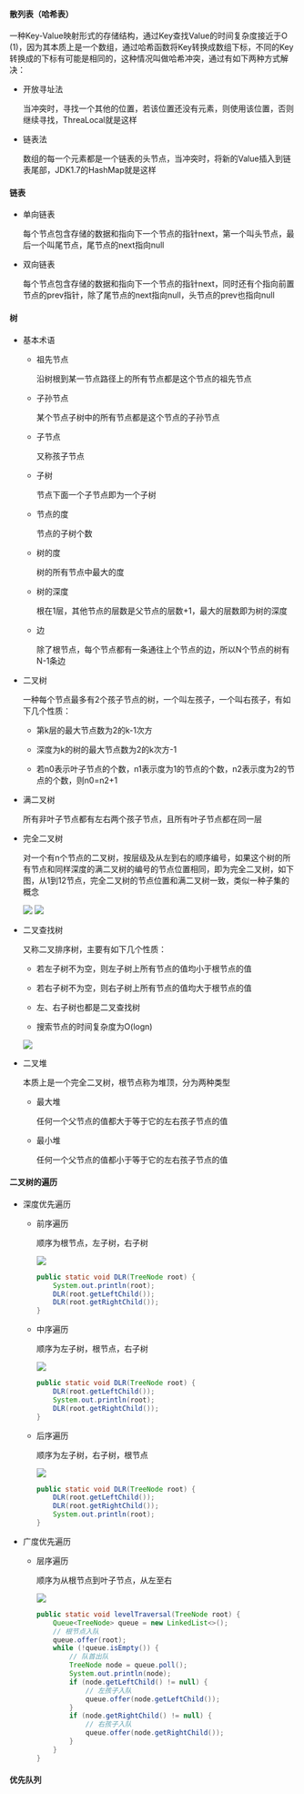 #### 散列表（哈希表）

一种Key-Value映射形式的存储结构，通过Key查找Value的时间复杂度接近于O
(1)，因为其本质上是一个数组，通过哈希函数将Key转换成数组下标，不同的Key转换成的下标有可能是相同的，这种情况叫做哈希冲突，通过有如下两种方式解决：

- 开放寻址法

  当冲突时，寻找一个其他的位置，若该位置还没有元素，则使用该位置，否则继续寻找，ThreaLocal就是这样

- 链表法

  数组的每一个元素都是一个链表的头节点，当冲突时，将新的Value插入到链表尾部，JDK1.7的HashMap就是这样

#### 链表

- 单向链表

  每个节点包含存储的数据和指向下一个节点的指针next，第一个叫头节点，最后一个叫尾节点，尾节点的next指向null

- 双向链表

  每个节点包含存储的数据和指向下一个节点的指针next，同时还有个指向前置节点的prev指针，除了尾节点的next指向null，头节点的prev也指向null

#### 树

- 基本术语

  - 祖先节点

    沿树根到某一节点路径上的所有节点都是这个节点的祖先节点

  - 子孙节点

    某个节点子树中的所有节点都是这个节点的子孙节点

  - 子节点

    又称孩子节点

  - 子树

    节点下面一个子节点即为一个子树

  - 节点的度

    节点的子树个数

  - 树的度

    树的所有节点中最大的度

  - 树的深度

    根在1层，其他节点的层数是父节点的层数+1，最大的层数即为树的深度

  - 边

    除了根节点，每个节点都有一条通往上个节点的边，所以N个节点的树有N-1条边

- 二叉树

  一种每个节点最多有2个孩子节点的树，一个叫左孩子，一个叫右孩子，有如下几个性质：

  - 第k层的最大节点数为2的k-1次方

  - 深度为k的树的最大节点数为2的k次方-1

  - 若n0表示叶子节点的个数，n1表示度为1的节点的个数，n2表示度为2的节点的个数，则n0=n2+1

- 满二叉树

  所有非叶子节点都有左右两个孩子节点，且所有叶子节点都在同一层

- 完全二叉树

  对一个有n个节点的二叉树，按层级及从左到右的顺序编号，如果这个树的所有节点和同样深度的满二叉树的编号的节点位置相同，即为完全二叉树，如下图，从1到12节点，完全二叉树的节点位置和满二叉树一致，类似一种子集的概念

  ![](/assets/algorithm/fullBinaryTree.png)
  ![](/assets/algorithm/completeBinaryTree.png)

- 二叉查找树

  又称二叉排序树，主要有如下几个性质：

  - 若左子树不为空，则左子树上所有节点的值均小于根节点的值

  - 若右子树不为空，则右子树上所有节点的值均大于根节点的值

  - 左、右子树也都是二叉查找树

  - 搜索节点的时间复杂度为O(logn)

  ![](/assets/algorithm/binarySearchTree.png)

- 二叉堆

  本质上是一个完全二叉树，根节点称为堆顶，分为两种类型

  - 最大堆

    任何一个父节点的值都大于等于它的左右孩子节点的值

  - 最小堆

    任何一个父节点的值都小于等于它的左右孩子节点的值

#### 二叉树的遍历

- 深度优先遍历

  - 前序遍历

    顺序为根节点，左子树，右子树

    ![](/assets/algorithm/DLR.png)

    ```java
    public static void DLR(TreeNode root) {
        System.out.println(root);
        DLR(root.getLeftChild());
        DLR(root.getRightChild());
    }
    ```

  - 中序遍历

    顺序为左子树，根节点，右子树

    ![](/assets/algorithm/LDR.png)

    ```java
    public static void DLR(TreeNode root) {
        DLR(root.getLeftChild());
        System.out.println(root);
        DLR(root.getRightChild());
    }
    ```

  - 后序遍历

    顺序为左子树，右子树，根节点

    ![](/assets/algorithm/LRD.png)

    ```java
    public static void DLR(TreeNode root) {
        DLR(root.getLeftChild());
        DLR(root.getRightChild());
        System.out.println(root);
    }
    ```


- 广度优先遍历

  - 层序遍历

    顺序为从根节点到叶子节点，从左至右

    ![](/assets/algorithm/levelTraversal.png)

    ```java
    public static void levelTraversal(TreeNode root) {
        Queue<TreeNode> queue = new LinkedList<>();
        // 根节点入队
        queue.offer(root);
        while (!queue.isEmpty()) {
            // 队首出队
            TreeNode node = queue.poll();
            System.out.println(node);
            if (node.getLeftChild() != null) {
                // 左孩子入队
                queue.offer(node.getLeftChild());
            }
            if (node.getRightChild() != null) {
                // 右孩子入队
                queue.offer(node.getRightChild());
            }
        }
    }
    ```

#### 优先队列
